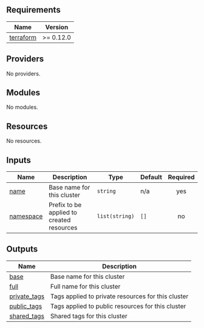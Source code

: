 <!-- BEGIN_TF_DOCS -->
## Requirements

| Name | Version |
|------|---------|
| <a name="requirement_terraform"></a> [terraform](#requirement\_terraform) | >= 0.12.0 |

## Providers

No providers.

## Modules

No modules.

## Resources

No resources.

## Inputs

| Name | Description | Type | Default | Required |
|------|-------------|------|---------|:--------:|
| <a name="input_name"></a> [name](#input\_name) | Base name for this cluster | `string` | n/a | yes |
| <a name="input_namespace"></a> [namespace](#input\_namespace) | Prefix to be applied to created resources | `list(string)` | `[]` | no |

## Outputs

| Name | Description |
|------|-------------|
| <a name="output_base"></a> [base](#output\_base) | Base name for this cluster |
| <a name="output_full"></a> [full](#output\_full) | Full name for this cluster |
| <a name="output_private_tags"></a> [private\_tags](#output\_private\_tags) | Tags applied to private resources for this cluster |
| <a name="output_public_tags"></a> [public\_tags](#output\_public\_tags) | Tags applied to public resources for this cluster |
| <a name="output_shared_tags"></a> [shared\_tags](#output\_shared\_tags) | Shared tags for this cluster |
<!-- END_TF_DOCS -->